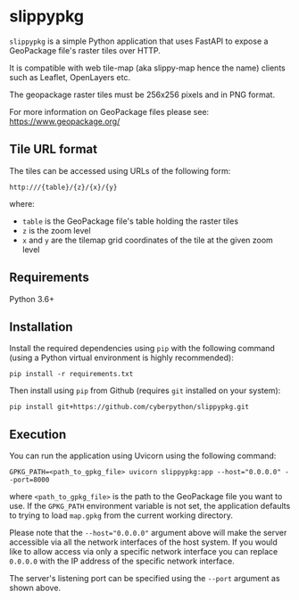 # slippypkg

`slippypkg` is a simple Python application that uses FastAPI to expose a 
GeoPackage file's raster tiles over HTTP.

It is compatible with web tile-map (aka slippy-map hence the name) clients such
as Leaflet, OpenLayers etc.

The geopackage raster tiles must be 256x256 pixels and in PNG format.

For more information on GeoPackage files please see: https://www.geopackage.org/

## Tile URL format

The tiles can be accessed using URLs of the following form:

    http:///{table}/{z}/{x}/{y}

where:
 - `table` is the GeoPackage file's table holding the raster tiles
 - `z` is the zoom level
 - `x` and `y` are the tilemap grid coordinates of the tile at the given zoom 
   level


## Requirements

Python 3.6+

## Installation

Install the required dependencies using `pip` with the following command 
(using a Python virtual environment is highly recommended):

    pip install -r requirements.txt

Then install using `pip` from Github (requires `git` installed on your system):

    pip install git+https://github.com/cyberpython/slippypkg.git

## Execution

You can run the application using Uvicorn using the following command:

    GPKG_PATH=<path_to_gpkg_file> uvicorn slippypkg:app --host="0.0.0.0" --port=8000

where `<path_to_gpkg_file>` is the path to the GeoPackage file you want to use.
If the `GPKG_PATH` environment variable is not set, the application defaults to 
trying to load `map.gpkg` from the current working directory.

Please note that the `--host="0.0.0.0"` argument above will make the server 
accessible via all the network interfaces of the host system.
If you would like to allow access via only a specific network interface you can
replace `0.0.0.0` with the IP address of the specific network interface.

The server's listening port can be specified using the `--port` argument as 
shown above.
